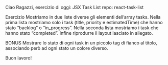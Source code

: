 Ciao Ragazzi,
esercizio di oggi: JSX Task List
repo: react-task-list

Esercizio
Mostriamo in due liste diverse gli elementi dell’array tasks. Nella prima lista mostriamo solo i task (title, priority e estimatedTime) che hanno stato “backlog” o “in_progress”. Nella seconda lista mostriamo i task che hanno stato “completed”. Infine riprodurre il layout lasciato in allegato.

BONUS
Mostrare lo stato di ogni task in un piccolo tag di fianco al titolo, associando però ad ogni stato un colore diverso.

Buon lavoro!
